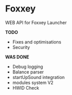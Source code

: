 # Foxxey
WEB API for Foxxey Launcher

__TODO__
 - Fixes and optimisations
 - Security

__WAS DONE__
 - Debug logging
 - Balance parser
 - startUpSound integration
 - modules system V2
 - HWID Check
